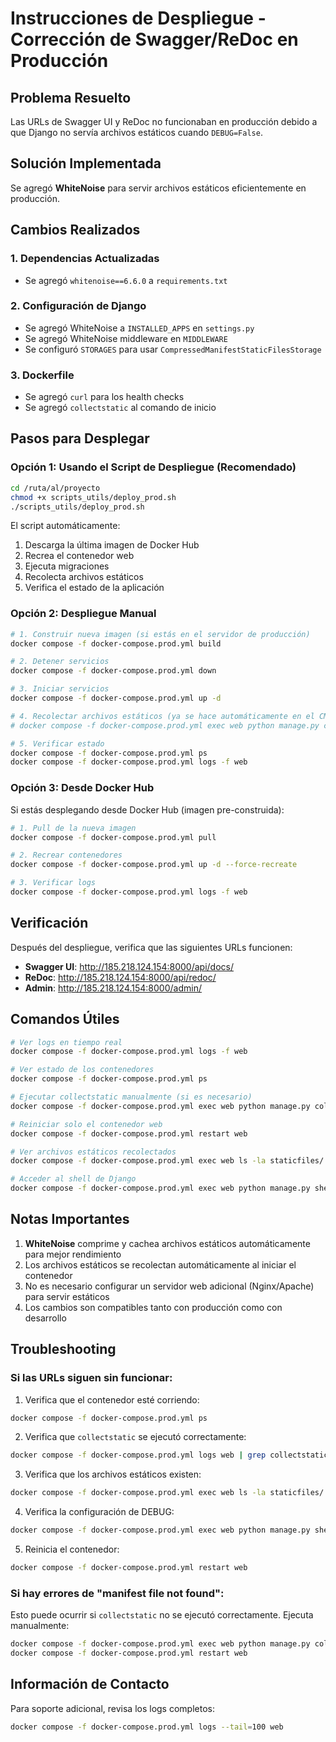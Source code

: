 # Instrucciones de Despliegue - Corrección de Swagger/ReDoc en Producción

## Problema Resuelto
Las URLs de Swagger UI y ReDoc no funcionaban en producción debido a que Django no servía archivos estáticos cuando `DEBUG=False`.

## Solución Implementada
Se agregó **WhiteNoise** para servir archivos estáticos eficientemente en producción.

## Cambios Realizados

### 1. Dependencias Actualizadas
- Se agregó `whitenoise==6.6.0` a `requirements.txt`

### 2. Configuración de Django
- Se agregó WhiteNoise a `INSTALLED_APPS` en `settings.py`
- Se agregó WhiteNoise middleware en `MIDDLEWARE`
- Se configuró `STORAGES` para usar `CompressedManifestStaticFilesStorage`

### 3. Dockerfile
- Se agregó `curl` para los health checks
- Se agregó `collectstatic` al comando de inicio

## Pasos para Desplegar

### Opción 1: Usando el Script de Despliegue (Recomendado)

```bash
cd /ruta/al/proyecto
chmod +x scripts_utils/deploy_prod.sh
./scripts_utils/deploy_prod.sh
```

El script automáticamente:
1. Descarga la última imagen de Docker Hub
2. Recrea el contenedor web
3. Ejecuta migraciones
4. Recolecta archivos estáticos
5. Verifica el estado de la aplicación

### Opción 2: Despliegue Manual

```bash
# 1. Construir nueva imagen (si estás en el servidor de producción)
docker compose -f docker-compose.prod.yml build

# 2. Detener servicios
docker compose -f docker-compose.prod.yml down

# 3. Iniciar servicios
docker compose -f docker-compose.prod.yml up -d

# 4. Recolectar archivos estáticos (ya se hace automáticamente en el CMD del Dockerfile)
# docker compose -f docker-compose.prod.yml exec web python manage.py collectstatic --noinput

# 5. Verificar estado
docker compose -f docker-compose.prod.yml ps
docker compose -f docker-compose.prod.yml logs -f web
```

### Opción 3: Desde Docker Hub

Si estás desplegando desde Docker Hub (imagen pre-construida):

```bash
# 1. Pull de la nueva imagen
docker compose -f docker-compose.prod.yml pull

# 2. Recrear contenedores
docker compose -f docker-compose.prod.yml up -d --force-recreate

# 3. Verificar logs
docker compose -f docker-compose.prod.yml logs -f web
```

## Verificación

Después del despliegue, verifica que las siguientes URLs funcionen:

- **Swagger UI**: http://185.218.124.154:8000/api/docs/
- **ReDoc**: http://185.218.124.154:8000/api/redoc/
- **Admin**: http://185.218.124.154:8000/admin/

## Comandos Útiles

```bash
# Ver logs en tiempo real
docker compose -f docker-compose.prod.yml logs -f web

# Ver estado de los contenedores
docker compose -f docker-compose.prod.yml ps

# Ejecutar collectstatic manualmente (si es necesario)
docker compose -f docker-compose.prod.yml exec web python manage.py collectstatic --noinput

# Reiniciar solo el contenedor web
docker compose -f docker-compose.prod.yml restart web

# Ver archivos estáticos recolectados
docker compose -f docker-compose.prod.yml exec web ls -la staticfiles/

# Acceder al shell de Django
docker compose -f docker-compose.prod.yml exec web python manage.py shell
```

## Notas Importantes

1. **WhiteNoise** comprime y cachea archivos estáticos automáticamente para mejor rendimiento
2. Los archivos estáticos se recolectan automáticamente al iniciar el contenedor
3. No es necesario configurar un servidor web adicional (Nginx/Apache) para servir estáticos
4. Los cambios son compatibles tanto con producción como con desarrollo

## Troubleshooting

### Si las URLs siguen sin funcionar:

1. Verifica que el contenedor esté corriendo:
```bash
docker compose -f docker-compose.prod.yml ps
```

2. Verifica que `collectstatic` se ejecutó correctamente:
```bash
docker compose -f docker-compose.prod.yml logs web | grep collectstatic
```

3. Verifica que los archivos estáticos existen:
```bash
docker compose -f docker-compose.prod.yml exec web ls -la staticfiles/
```

4. Verifica la configuración de DEBUG:
```bash
docker compose -f docker-compose.prod.yml exec web python manage.py shell -c "from django.conf import settings; print(f'DEBUG={settings.DEBUG}')"
```

5. Reinicia el contenedor:
```bash
docker compose -f docker-compose.prod.yml restart web
```

### Si hay errores de "manifest file not found":

Esto puede ocurrir si `collectstatic` no se ejecutó correctamente. Ejecuta manualmente:

```bash
docker compose -f docker-compose.prod.yml exec web python manage.py collectstatic --noinput
docker compose -f docker-compose.prod.yml restart web
```

## Información de Contacto

Para soporte adicional, revisa los logs completos:
```bash
docker compose -f docker-compose.prod.yml logs --tail=100 web
```

